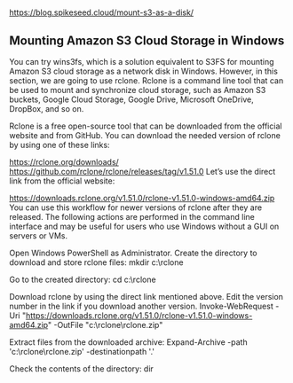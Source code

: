 # **[](https://www.nakivo.com/blog/mount-amazon-s3-as-a-drive-how-to-guide/)**

<https://blog.spikeseed.cloud/mount-s3-as-a-disk/>

## Mounting Amazon S3 Cloud Storage in Windows

You can try wins3fs, which is a solution equivalent to S3FS for mounting Amazon S3 cloud storage as a network disk in Windows. However, in this section, we are going to use rclone. Rclone is a command line tool that can be used to mount and synchronize cloud storage, such as Amazon S3 buckets, Google Cloud Storage, Google Drive, Microsoft OneDrive, DropBox, and so on.

Rclone is a free open-source tool that can be downloaded from the official website and from GitHub. You can download the needed version of rclone by using one of these links:

<https://rclone.org/downloads/>
<https://github.com/rclone/rclone/releases/tag/v1.51.0>
Let’s use the direct link from the official website:

<https://downloads.rclone.org/v1.51.0/rclone-v1.51.0-windows-amd64.zip>
You can use this workflow for newer versions of rclone after they are released. The following actions are performed in the command line interface and may be useful for users who use Windows without a GUI on servers or VMs.

Open Windows PowerShell as Administrator.
Create the directory to download and store rclone files:
mkdir c:\rclone

Go to the created directory:
cd c:\rclone

Download rclone by using the direct link mentioned above. Edit the version number in the link if you download another version.
Invoke-WebRequest -Uri "<https://downloads.rclone.org/v1.51.0/rclone-v1.51.0-windows-amd64.zip>" -OutFile "c:\rclone\rclone.zip"

Extract files from the downloaded archive:
Expand-Archive -path 'c:\rclone\rclone.zip' -destinationpath '.\'

Check the contents of the directory:
dir
